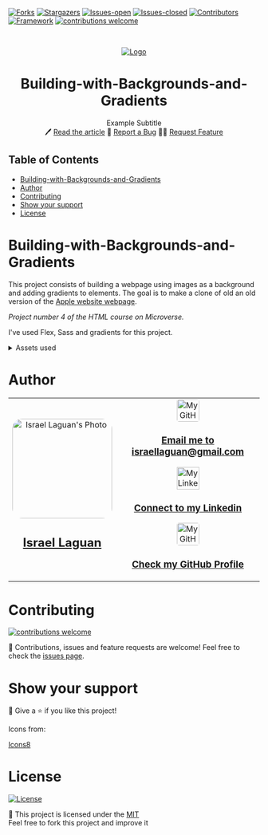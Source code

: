 <!-- PROJECT SHIELDS -->

[![Forks][forks-shield]][forks-url]
[![Stargazers][stars-shield]][stars-url]
[![Issues-open][issues-open-shield]][issues-url]
[![Issues-closed][issues-closed-shield]][issues-url]
[![Contributors][contributors-shield]][contributors-url]
[![Framework][badge-framework]][framework-url]
[![contributions welcome][contributions-welcome]][issues-url]

<!-- PROJECT LOGO -->
<br />
<p align="center">
  <a href="https://github.com/Israel-Laguan/Building-with-Backgrounds-and-Gradients">
	  <img src="https://user-images.githubusercontent.com/67714964/168576185-3d9c419a-d201-4b26-90ad-943783b2cb4d.jpg" alt="Logo"/>
  </a>

  <h1 align="center">
	Building-with-Backgrounds-and-Gradients
  </h1>

  <p align="center">
    Example Subtitle
    <br />
	  🖊️
    <a href="https://">Read the article</a>
    🐞
    <a href="https://github.com/Israel-Laguan/Building-with-Backgrounds-and-Gradients/issues">Report a Bug</a>
    🙋‍♂️
    <a href="https://github.com/Israel-Laguan/Building-with-Backgrounds-and-Gradients/issues">Request Feature</a>
  </p>
</p>

## Table of Contents

- [Building-with-Backgrounds-and-Gradients](#building-with-backgrounds-and-gradients)
- [Author](#author)
- [Contributing](#contributing)
- [Show your support](#show-your-support)
- [License](#license)

# Building-with-Backgrounds-and-Gradients

This project consists of building a webpage using images as a background and adding gradients to elements. The goal is to make a clone of old an old version of the [Apple website webpage](https://web.archive.org/web/20140301004610/http://www.apple.com/).

_Project number 4 of the HTML course on Microverse._

I've used Flex, Sass and gradients for this project.

<details>
  <summary>Assets used</summary>
  <ul>
    <li>Some icons by Freepic from www.flaticon.com </li>
    <li>Images on the [Web Archive](https://web.archive.org/)</li>
  </ul>
  <p> Each asset belog to each author(s).</p>
</details>

# Author

<table style="width:100%">
  <tr>
    <td>
        <div align="center">
            <a href="./docs/img/photo.png" target="_blank" rel="author">
                <img src="https://avatars2.githubusercontent.com/u/36519478?s=460&v=4" style="border-radius: 10%; min-width: 100px;" alt="Israel Laguan's Photo" width="200px">
            </a>
            <h2>
                <a href="https://israel-laguan.github.io/" target="_blank" rel="author">
                    Israel Laguan
                </a>
            </h2>
        </div>
    </td>
    <td>
        <div align="center">
            <a href="mailto:israellaguan@gmail.com" target="_blank" rel="author">
                <img src="https://img.icons8.com/color/48/000000/message-squared.png" style="border-radius: 10%" alt="My GitHub" height="45px">
                <h3>
                    Email me to 
                    <a href="mailto:israellaguan@gmail.com">
                        israellaguan@gmail.com
                    </a>
                </h3>
            </a>
            <a href="https://www.linkedin.com/in/israellaguan/" target="_blank" rel="author">
                <img src="https://img.icons8.com/color/48/000000/linkedin.png" alt="My Linkedin" height="45px">
                <h3>
                    Connect to my Linkedin
                </h3>
            </a>
            <a href="https://github.com/Israel-Laguan" target="_blank" rel="author">
                <img src="https://img.icons8.com/color/48/000000/github--v1.png" 
			style="border-radius: 10%" alt="My GitHub" height="45px"
		>
                <h3>
                    Check my GitHub Profile
                </h3>
            </a>
        </div>
    </td>
  </tr>
</table>

# Contributing

[![contributions welcome][contributions-welcome]][issues-url]

🤝 Contributions, issues and feature requests are welcome!
Feel free to check the [issues page][issues-url].

# Show your support

🤗 Give a ⭐️ if you like this project!

Icons from:

<a href="https://icons8.com/icon/13917/full-image">Icons8</a>

# License

[![License][badge-license]](http://badges.mit-license.org)

📝 This project is licensed under the [MIT](LICENSE)\
Feel free to fork this project and improve it

<!-- MARKDOWN LINKS & IMAGES -->

[contributors-shield]: https://img.shields.io/github/contributors/Israel-Laguan/Building-with-Backgrounds-and-Gradients?style=for-the-badge
[contributors-url]: https://github.com/Israel-Laguan/Building-with-Backgrounds-and-Gradients/graphs/contributors
[forks-shield]: https://img.shields.io/github/forks/Israel-Laguan/Building-with-Backgrounds-and-Gradients?style=for-the-badge
[forks-url]: https://github.com/Israel-Laguan/Building-with-Backgrounds-and-Gradients/network/members
[stars-shield]: https://img.shields.io/github/stars/Israel-Laguan/Building-with-Backgrounds-and-Gradients?style=for-the-badge
[stars-url]: https://github.com/Israel-Laguan/Building-with-Backgrounds-and-Gradients/stargazers
[issues-open-shield]: https://img.shields.io/github/issues/Israel-Laguan/Building-with-Backgrounds-and-Gradients?style=for-the-badge
[issues-url]: https://github.com/Israel-Laguan/Building-with-Backgrounds-and-Gradients/issues
[issues-closed-shield]: https://img.shields.io/github/issues-closed/Israel-Laguan/Building-with-Backgrounds-and-Gradients?style=for-the-badge
[badge-framework]: https://img.shields.io/badge/framework-here-9cf?style=for-the-badge
[framework-url]: https://google.com
[contributions-welcome]: https://img.shields.io/badge/contributions-welcome-brightgreen.svg?style=for-the-badge
[badge-license]: https://img.shields.io/:license-mit-blue.svg?style=for-the-badge
